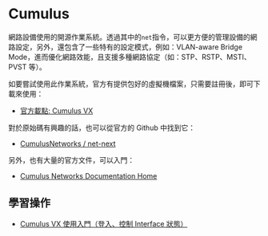 # Cumulus

網路設備使用的開源作業系統。透過其中的`net`指令，可以更方便的管理設備的網路設定，另外，還包含了一些特有的設定模式，例如：VLAN-aware Bridge Mode，進而優化網路效能，且支援多種網路協定（如：STP、RSTP、MSTI、PVST 等）。

如要嘗試使用此作業系統，官方有提供包好的虛擬機檔案，只需要註冊後，即可下載來使用：

* [官方載點: Cumulus VX](https://cumulusnetworks.com/products/cumulus-vx/) 

對於原始碼有興趣的話，也可以從官方的 Github 中找到它：

* [CumulusNetworks / net-next](https://github.com/CumulusNetworks/net-next)

另外，也有大量的官方文件，可以入門：

* [Cumulus Networks Documentation Home](https://docs.cumulusnetworks.com/dashboard.action)


## 學習操作

* [Cumulus VX 使用入門（登入、控制 Interface 狀態）](https://github.com/YanHaoChen/Learning-SDN/tree/master/Switch/Cumulus/Walkthrough)


